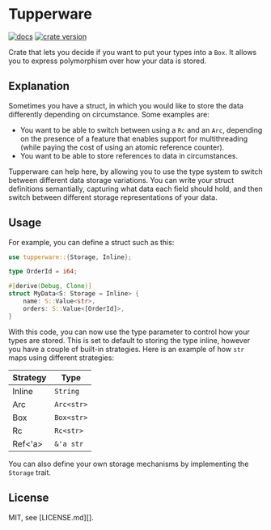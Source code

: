 # Tupperware

[![docs](https://img.shields.io/badge/docs-latest-blue)](https://docs.rs/tupperware)
[![crate version](https://img.shields.io/crates/v/restless.svg)](https://crates.io/crates/tupperware)

Crate that lets you decide if you want to put your types into a `Box`. It allows
you to express polymorphism over how your data is stored.

## Explanation

Sometimes you have a struct, in which you would like to store the data
differently depending on circumstance. Some examples are:

- You want to be able to switch between using a `Rc` and an `Arc`, depending on
  the presence of a feature that enables support for multithreading (while
  paying the cost of using an atomic reference counter).
- You want to be able to store references to data in circumstances.

Tupperware can help here, by allowing you to use the type system to switch between
different data storage variations. You can write your struct definitions semantially,
capturing what data each field should hold, and then switch between different storage
representations of your data.

## Usage

For example, you can define a struct such as this:

```rust
use tupperware::{Storage, Inline};

type OrderId = i64;

#[derive(Debug, Clone)]
struct MyData<S: Storage = Inline> {
    name: S::Value<str>,
    orders: S::Value<[OrderId]>,
}
```

With this code, you can now use the type parameter to control how your types are stored.
This is set to default to storing the type inline, however you have a couple of built-in
strategies. Here is an example of how `str` maps using different strategies:

| Strategy | Type |
| --- | --- |
| Inline | `String` |
| Arc | `Arc<str>` |
| Box | `Box<str>` |
| Rc | `Rc<str>` |
| Ref<'a> | `&'a str` |

You can also define your own storage mechanisms by implementing the `Storage` trait.

## License

MIT, see [LICENSE.md][].
